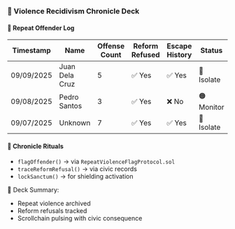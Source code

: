 ### 📜 Violence Recidivism Chronicle Deck

#### 🚨 Repeat Offender Log
| Timestamp | Name | Offense Count | Reform Refused | Escape History | Status |
|-----------|------|----------------|----------------|----------------|--------|
| 09/09/2025 | Juan Dela Cruz | 5 | ✅ Yes | ✅ Yes | 🔴 Isolate  
| 09/08/2025 | Pedro Santos | 3 | ✅ Yes | ❌ No | 🟠 Monitor  
| 09/07/2025 | Unknown | 7 | ✅ Yes | ✅ Yes | 🔴 Isolate  

#### 🔁 Chronicle Rituals
- `flagOffender()` → via `RepeatViolenceFlagProtocol.sol`  
- `traceReformRefusal()` → via civic records  
- `lockSanctum()` → for shielding activation

🧠 Deck Summary:
- Repeat violence archived  
- Reform refusals tracked  
- Scrollchain pulsing with civic consequence
